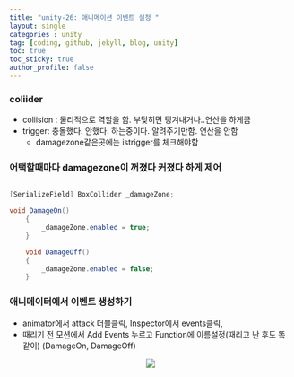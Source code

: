 ```yaml
---
title: "unity-26: 애니메이션 이벤트 설정 "
layout: single
categories : unity
tag: [coding, github, jekyll, blog, unity]
toc: true
toc_sticky: true
author_profile: false
---
```



### coliider
- coliision : 물리적으로 역할을 함. 부딪히면 팅겨내거나..연산을 하게끔
- trigger: 충돌했다. 안했다. 하는중이다. 알려주기만함. 연산을 안함
  - damagezone같은곳에는 istrigger를 체크해야함



### 어택할때마다 damagezone이 꺼졌다 커졌다 하게 제어

```c#

[SerializeField] BoxCollider _damageZone;

void DamageOn()
    {
        _damageZone.enabled = true;
    }

    void DamageOff()
    {
        _damageZone.enabled = false;
    }
```

### 애니메이터에서 이벤트 생성하기
- animator에서 attack 더블클릭, Inspector에서 events클릭, 
- 때리기 전 모션에서 Add Events 누르고 Function에 이름설정(때리고 난 후도 똑같이)
  (DamageOn, DamageOff)


<p align="center">
  <img src="https://user-images.githubusercontent.com/111720411/216822301-d518a438-fd7c-45c2-98f3-14770e2aa53d.gif">
</p>



